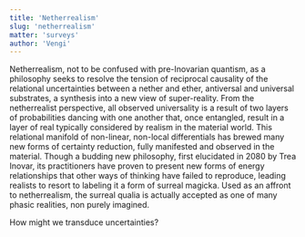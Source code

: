 ```yaml
---
title: 'Netherrealism'
slug: 'netherrealism'
matter: 'surveys'
author: 'Vengi'
---
```


Netherrealism, not to be confused with pre-Inovarian quantism, as a philosophy seeks to resolve the tension of reciprocal causality of the relational uncertainties between a nether and ether, antiversal and universal substrates, a synthesis into a new view of super-reality. From the netherrealist perspective, all observed universality is a result of two layers of probabilities dancing with one another that, once entangled, result in a layer of real typically considered by realism in the material world. This relational manifold of non-linear, non-local differentials has brewed many new forms of certainty reduction, fully manifested and observed in the material. Though a budding new philosophy, first elucidated in 2080 by Trea Inovar, its practitioners have proven to present new forms of energy relationships that other ways of thinking have failed to reproduce, leading realists to resort to labeling it a form of surreal magicka. Used as an affront to netherrealism, the surreal qualia is actually accepted as one of many phasic realities, non purely imagined.

How might we transduce uncertainties?